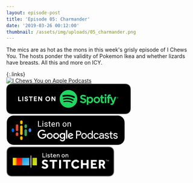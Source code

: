 ```yaml
---
layout: episode-post
title: 'Episode 05: Charmander'
date: '2019-03-26 00:12:00'
thumbnail: /assets/img/uploads/05_charmander.png
---
```

The mics are as hot as the mons in this week's grisly episode of I Chews You. The hosts ponder the validity of Pokemon Ikea and whether lizards have breasts. All this and more on ICY.

{:.links}  
[![I Chews You on Apple Podcasts](https://linkmaker.itunes.apple.com/en-us/badge-lrg.svg?releaseDate=2019-04-16T00:00:00Z&kind=podcast&bubble=podcasts)](https://podcasts.apple.com/us/podcast/05-charmander/id1455409177?i=1000433499227)  [![I Chews You on Spotify](/assets/img/uploads/spotify-badge-button.svg)](https://open.spotify.com/show/0jnKQj2LKG2Pfme8BfJQBz)  [![I Chews You on Google Podcasts](/assets/img/uploads/google-podcasts-badge-button.svg)](https://podcasts.google.com/?feed=aHR0cHM6Ly9pY2hld3N5b3UubGlic3luLmNvbS9yc3M&episode=MmUwYjUzMDY4ODI1NDczMTgzM2JiNWNkNmZkNmFjMzQ&ved=0CFwQzsICahcKEwjoyvLep7fnAhUAAAAAHQAAAAAQBQ)  [![I Chews You on Stitcher](/assets/img/uploads/stitcher-badge-button.svg)](https://www.stitcher.com/podcast/i-chews-you/e/60170602)
